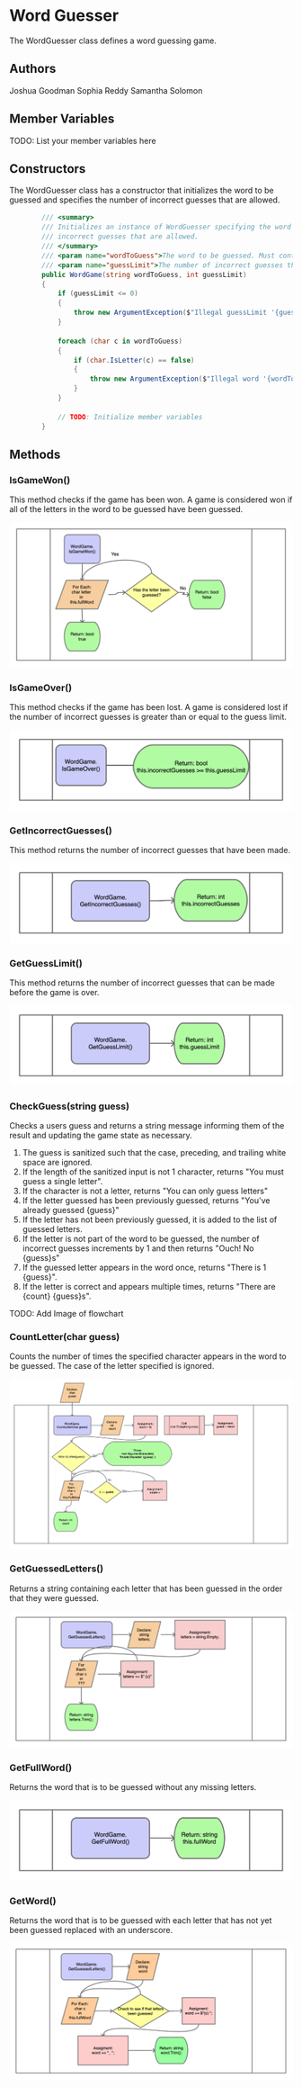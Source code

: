 # Word Guesser

The WordGuesser class defines a word guessing game.

## Authors

Joshua Goodman 
Sophia Reddy
Samantha Solomon

## Member Variables

TODO: List your member variables here

## Constructors

The WordGuesser class has a constructor that initializes the word to be guessed and specifies
the number of incorrect guesses that are allowed.

```csharp
        /// <summary>
        /// Initializes an instance of WordGuesser specifying the word to be guessed and the number of
        /// incorrect guesses that are allowed.
        /// </summary>
        /// <param name="wordToGuess">The word to be guessed. Must contain only letters.</param>
        /// <param name="guessLimit">The number of incorrect guesses that are allowed. Must be > 0.</param>
        public WordGame(string wordToGuess, int guessLimit)
        {
            if (guessLimit <= 0)
            {
                throw new ArgumentException($"Illegal guessLimit '{guessLimit}'. The guess limit must be greater than 0.");
            }

            foreach (char c in wordToGuess)
            {
                if (char.IsLetter(c) == false)
                {
                    throw new ArgumentException($"Illegal word '{wordToGuess}'. The word must contain only letters.");
                }
            }

            // TODO: Initialize member variables
        }
```

## Methods

### IsGameWon()

This method checks if the game has been won. A game is considered won if all of
the letters in the word to be guessed have been guessed.

![Is Game One](../diagrams/IsGameWonFC.png)

### IsGameOver()

This method checks if the game has been lost. A game is considered lost if the
number of incorrect guesses is greater than or equal to the guess limit.

![Image Text](../diagrams/IsGameOverFC.png)

### GetIncorrectGuesses()

This method returns the number of incorrect guesses that have been made.

![Get Incorrect](../diagrams/GetIncorrectGuessesFC.png)

### GetGuessLimit()

This method returns the number of incorrect guesses that can be made before the
game is over.

![Get Guess](../diagrams/GetGuessLimitFC.png)

### CheckGuess(string guess)

Checks a users guess and returns a string message informing them of the result
and updating the game state as necessary.
        
1. The guess is sanitized such that the case, preceding, and trailing white
   space are ignored.
2. If the length of the sanitized input is not 1 character, returns "You must
   guess a single letter".
3. If the character is not a letter, returns "You can only guess letters"
4. If the letter guessed has been previously guessed, returns "You've already
   guessed {guess}"
5. If the letter has not been previously guessed, it is added to the list of
   guessed letters.
6. If the letter is not part of the word to be guessed, the number of incorrect
   guesses increments by 1 and then returns "Ouch! No {guess}s"
7. If the guessed letter appears in the word once, returns "There is 1 {guess}".
8. If the letter is correct and appears multiple times, returns "There are
   {count} {guess}s".

TODO: Add Image of flowchart

### CountLetter(char guess)

Counts the number of times the specified character appears in the word to be
guessed. The case of the letter specified is ignored.

![Count Letter](../diagrams/CountLetterFC.png)

### GetGuessedLetters()

Returns a string containing each letter that has been guessed in the order that
they were guessed.

![ Get Guessed Letters ](../diagrams/GetGuessedLetters().png)

### GetFullWord()

Returns the word that is to be guessed without any missing letters.

![Get Full Word](../diagrams/GetFullWordFC.png)

### GetWord()

Returns the word that is to be guessed with each letter that has not yet been
guessed replaced with an underscore.

![Get Word](../diagrams/GetWord().png)